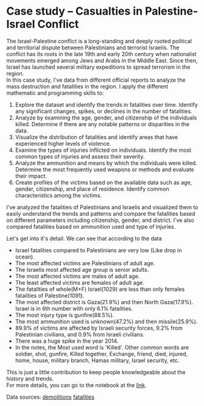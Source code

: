 # Case study – Casualties in Palestine-Israel Conflict
The Israel-Palestine conflict is a long-standing and deeply rooted political and territorial dispute
between Palestinians and terrorist Israelis. The conflict has its roots in the late 19th and early
20th century when nationalist movements emerged among Jews and Arabs in the
Middle East. Since then, Israel has launched several military expeditions to spread terrorism
in the region. <br>
In this case study, I've data from different official reports to analyze the mass
destruction and fatalities in the region. I apply the different mathematic and programming skills to:
1. Explore the dataset and identify the trends in fatalities over time. Identify any significant
changes, spikes, or declines in the number of fatalities.
2. Analyze by examining the age, gender, and citizenship of the individuals killed.
Determine if there are any notable patterns or disparities in the data.
3. Visualize the distribution of fatalities and identify areas that have experienced higher
levels of violence.
4. Examine the types of injuries inflicted on individuals. Identify the most common types of
injuries and assess their severity.
5. Analyze the ammunition and means by which the individuals were killed. Determine the
most frequently used weapons or methods and evaluate their impact.
6. Create profiles of the victims based on the available data such as age, gender, citizenship,
and place of residence. Identify common characteristics among the victims.

I've analyzed the fatalities of Palestinians and Israelis and visualized them to easily understand the trends and patterns and compare the fatalities based on different parameters including citizenship, gender, and district.
I've also compared fatalities based on ammunition used and type of injuries.

Let's get into it's detail. We can see that according to the data
* Israel fatalities compared to Palestinians are very low (Like drop in ocean). 
* The most affected victims are Palestinians of adult age. 
* The Israelis most affected age group is senior adults.
* The most affected victims are males of adult age.
* The least affected victims are females of adult age.
* The fatalities of whole(M+F) Israel(1029) are less than only females fatalities of Palestine(1091).
* The most affected district is Gaza(21.9%) and then North Gaza(17.9%). Israel is in 6th number with only 6.1% fatalities.
* The most injury type is gunfire(88.5%).
* The most ammunition used is unknown(47.2%) and then missile(25.9%).
* 89.9% of victims are affected by Israeli security forces, 9.2% from Palestinian civilians, and 0.9% from Israeli civilians.
* There was a huge spike in the year 2014.
* In the notes, the Most used word is 'Killed'. Other common words are soldier, shot, gunfire, Killed together, Exchange, friend, died, injured, home, house, military branch, Hamas military, Israel security, etc.

This is just a little contribution to keep people knowledgeable about the history and trends. <br>
For more details, you can go to the notebook at the <a href="./Palestine%20Israel%20fatalities.ipynb">link</a>.


Data sources:
<a href="https://statistics.btselem.org/en/intro/demolitions">demolitions</a>
<a href="https://statistics.btselem.org/en/intro/fatalities">fatalities</a>
